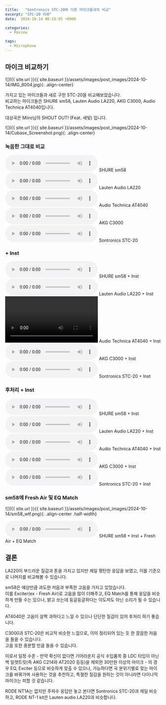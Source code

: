 ```yaml
---
title:   "Sontronics STC-20와 다른 마이크들과의 비교"
excerpt: "STC-20 리뷰"
date:  2024-10-14 00:19:05 +0900

categories:
  - Review

tags:
  - Microphone
--- 
```


## 마이크 비교하기  

![]({{ site.url }}{{ site.baseurl }}/assets/images/post_images/2024-10-14/IMG_8004.jpg){: .align-center}  

가지고 있는 마이크들과 새로 구한 STC-20을 비교해보았습니다.  
비교하는 마이크들은 SHURE sm58, Lauten Audio LA220, AKG C3000, Audio Technica AT4040입니다.  

대상곡은 Miiro님의 SHOUT OUT! (Feat. 새빛) 입니다.  

![]({{ site.url }}{{ site.baseurl }}/assets/images/post_images/2024-10-14/Cubase_Screenshot.png){: .align-center}  

### 녹음한 그대로 비교  

<audio controls="" name="media">
    <source src="/yg331/assets/audio/2024-10-14/Mic_sm58.mp3" type="audio/mp3">
</audio>
SHURE sm58  

<audio controls="" name="media">
    <source src="/yg331/assets/audio/2024-10-14/Mic_LA220.mp3" type="audio/mp3">
</audio>
Lauten Audio LA220  

<audio controls="" name="media">
    <source src="/yg331/assets/audio/2024-10-14/Mic_AT4040.mp3" type="audio/mp3">
</audio>
Audio Technica AT4040  

<audio controls="" name="media">
    <source src="/yg331/assets/audio/2024-10-14/Mic_C3000.mp3" type="audio/mp3">
</audio>
AKG C3000  

<audio controls="" name="media">
    <source src="/yg331/assets/audio/2024-10-14/Mic_STC-20.mp3" type="audio/mp3">
</audio>
Sontronics STC-20  

### + Inst  

<audio controls="" name="media">
    <source src="/yg331/assets/audio/2024-10-14/sm58_noEffect.mp3" type="audio/mp3">
</audio>
SHURE sm58 + Inst  

<audio controls="" name="media">
    <source src="/yg331/assets/audio/2024-10-14/LA220_noEffect.mp3" type="audio/mp3">
</audio>
Lauten Audio LA220 + Inst  

<video controls="" name="media">
    <source src="/yg331/assets/audio/2024-10-14/AT4040_noEffect.mp3" type="audio/mp3">
</video>
Audio Technica AT4040 + Inst  

<audio controls="" name="media">
    <source src="/yg331/assets/audio/2024-10-14/C3000_noEffect.mp3" type="audio/mp3">
</audio>
AKG C3000 + Inst  

<audio controls="" name="media">
    <source src="/yg331/assets/audio/2024-10-14/STC-20_noEffect.mp3" type="audio/mp3">
</audio>
Sontronics STC-20 + Inst  

### 후처리 + Inst  

<audio controls="" name="media">
    <source src="/yg331/assets/audio/2024-10-14/sm58_with_sameEffect.mp3" type="audio/mp3">
</audio>
SHURE sm58 + Inst  

<audio controls="" name="media">
    <source src="/yg331/assets/audio/2024-10-14/LA220_with_sameEffect.mp3" type="audio/mp3">
</audio>
Lauten Audio LA220 + Inst  

<audio controls="" name="media">
    <source src="/yg331/assets/audio/2024-10-14/AT4040_with_sameEffect.mp3" type="audio/mp3">
</audio>
Audio Technica AT4040 + Inst  

<audio controls="" name="media">
    <source src="/yg331/assets/audio/2024-10-14/C3000_with_sameEffect.mp3" type="audio/mp3">
</audio>
AKG C3000 + Inst  

<audio controls="" name="media">
    <source src="/yg331/assets/audio/2024-10-14/STC-20_with_sameEffect.mp3" type="audio/mp3">
</audio>
Sontronics STC-20 + Inst  

### sm58에 Fresh Air 및 EQ Match  

![]({{ site.url }}{{ site.baseurl }}/assets/images/post_images/2024-10-14/sm58_wtf.png){: .align-center .half-width}  

<audio controls="" name="media">
    <source src="/yg331/assets/audio/2024-10-14/sm58_with_FreshAirEqMatch.mp3" type="audio/mp3">
</audio>
SHURE sm58 + Inst + Fresh Air + EQ Match  

## 결론  

LA220이 부드러운 질감과 톤을 가지고 있지만 제일 평탄한 응답을 보였고, 이를 기준으로 나머지를 비교해볼 수 있습니다.  

sm58은 예상만큼 과도한 저음과 부족한 고음을 가지고 있었습니다.  
이를 Exciter(ex - Fresh Air)로 고음을 많이 더해주고, EQ Match를 통해 응답을 비슷하게 만들 수는 있으나, 밝고 쏘는데 둥글둥글하다는 이도저도 아닌 소리가 될 수 있습니다.  

AT4040은 고음이 살짝 과하다고 느낄 수 있으나 단단한 질감이 있어 후처리 하기 좋습니다.  

C3000과 STC-20은 비교적 비슷한 느낌으로, 이미 정리되어 있는 듯 한 깔끔한 저음을 들을 수 있습니다.  
고음 또한 충분할 만큼 들을 수 있습니다.  

이로서 일정 수준 - 만약 확신이 없다면 기어라운지 공식 수입품목 중 LDC 타입이 아닌 백 일렛트릿(즉 AKG C214와 AT2020 등등)을 제외한 30만원 이상의 마이크 - 의 경우 EQ, Exciter 등으로 비슷하게 맞출 수 있으나, 가능하다면 곡 분위기별로 맞는 마이크를 바꿔가며 사용하는 것을 추천하고, 특졀한 질감을 원하는 것이 아니라면 다이나믹 마이크는 피할 것 같습니다.  

RODE NT1A는 없지만 주파수 응답만 놓고 본다면 Sontronics STC-20과 제일 비슷하고, RODE NT-1 kit은 Lauten audio LA220과 비슷합니다.  
